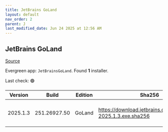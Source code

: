 ```yaml
---
title: JetBrains GoLand
layout: default
nav_order: 2
parent: J
last_modified_date: Jun 24 2025 at 12:56 AM
---
```


## JetBrains GoLand

[Source](https://www.jetbrains.com/dataspell)

Evergreen app: `JetBrainsGoLand`. Found **1** installer.

Last check: 🟢

| Version  | Build        | Edition | Sha256                                                       | Date      | Size      | Type | URI                                                                                                            |
| -------- | ------------ | ------- | ------------------------------------------------------------ | --------- | --------- | ---- | -------------------------------------------------------------------------------------------------------------- |
| 2025.1.3 | 251.26927.50 | GoLand  | https://download.jetbrains.com/go/goland-2025.1.3.exe.sha256 | 23/6/2025 | 840413272 | exe  | [https://download.jetbrains.com/go/goland-2025.1.3.exe](https://download.jetbrains.com/go/goland-2025.1.3.exe) |
